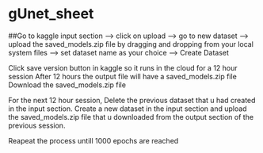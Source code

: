# gUnet_sheet


##Go to kaggle input section --> click on upload --> go to new dataset --> upload the saved_models.zip file by dragging and dropping from your local system files --> set dataset name as your choice --> Create Dataset

Click save version button in kaggle so it runs in the cloud for a 12 hour session
After 12 hours the output file will have a saved_models.zip file
Download the saved_models.zip file

For the next 12 hour session, Delete the previous dataset that u had created in the input section. Create a new dataset in the input section and upload the saved_models.zip file that u downloaded from the output section of the previous session.

Reapeat the process untill 1000 epochs are reached



